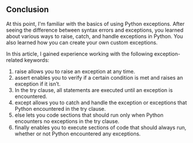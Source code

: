 ## Conclusion
At this point, I'm familiar with the basics of using Python exceptions. After seeing the difference between syntax errors and exceptions, you learned about various ways to raise, catch, and handle exceptions in Python. You also learned how you can create your own custom exceptions.

In this article, I gained experience working with the following exception-related keywords:

1. raise allows you to raise an exception at any time.
2. assert enables you to verify if a certain condition is met and raises an exception if it isn’t.
3. In the try clause, all statements are executed until an exception is encountered.
4. except allows you to catch and handle the exception or exceptions that Python encountered in the try clause.
5. else lets you code sections that should run only when Python encounters no exceptions in the try clause.
6. finally enables you to execute sections of code that should always run, whether or not Python encountered any exceptions.